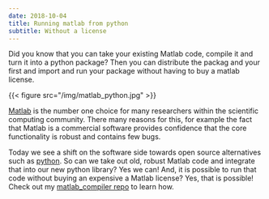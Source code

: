 ```yaml
---
date: 2018-10-04
title: Running matlab from python
subtitle: Without a license
---
```

Did you know that you can take your existing Matlab code, compile it
and turn it into a python package? Then you can distribute the packag
and your first and import and run your package without having to buy a 
matlab license.
  
{{< figure src="/img/matlab_python.jpg" >}}

[Matlab](https://se.mathworks.com/products/matlab.html) is the number
one choice for many researchers within the scientific computing
community. There many reasons for this, for example the fact that
Matlab is a commercial software provides confidence that the core
functionality is robust and contains few bugs. 

Today we see a shift on the software side towards open source
alternatives such as [python](https://www.python.org). So can we take
out old, robust Matlab code and integrate that into our new python
library? Yes we can! And, it is possible to run that code without
buying an expensive a Matlab license? Yes, that is possible!
Check out my [matlab_compiler
repo](https://github.com/finsberg/matlab_compiler) to learn how.
